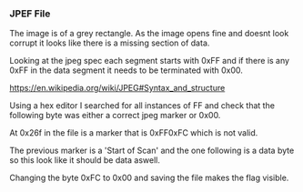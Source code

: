 ### JPEF File

The image is of a grey rectangle.  As the image opens fine and doesnt look corrupt it looks like there is a missing section of data.

Looking at the jpeg spec each segment starts with 0xFF and if there is any 0xFF in the data segment it needs to be terminated with 0x00.

https://en.wikipedia.org/wiki/JPEG#Syntax_and_structure

Using a hex editor I searched for all instances of FF and check that the following byte was either a correct jpeg marker or 0x00.

At 0x26f in the file is a marker that is 0xFF0xFC which is not valid.

The previous marker is a 'Start of Scan' and the one following is a data byte so this look like it should be data aswell.

Changing the byte 0xFC to 0x00 and saving the file makes the flag visible.

